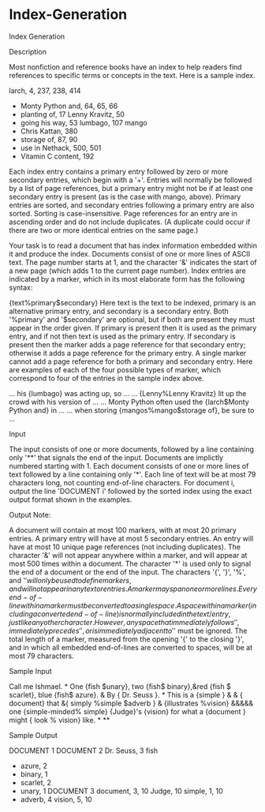# Index-Generation

Index Generation

Description

Most nonfiction and reference books have an index to help readers find references to specific terms or concepts in the text. Here is a sample index.

larch, 4, 237, 238, 414
+ Monty Python and, 64, 65, 66
+ planting of, 17
Lenny Kravitz, 50
+ going his way, 53
lumbago, 107
mango
+ Chris Kattan, 380
+ storage of, 87, 90
+ use in Nethack, 500, 501
+ Vitamin C content, 192

Each index entry contains a primary entry followed by zero or more secondary entries, which begin with a '+'. Entries will normally be followed by a list of page references, but a primary entry might not be if at least one secondary entry is present (as is the case with mango, above). Primary entries are sorted, and secondary entries following a primary entry are also sorted. Sorting is case-insensitive. Page references for an entry are in ascending order and do not include duplicates. (A duplicate could occur if there are two or more identical entries on the same page.)

Your task is to read a document that has index information embedded within it and produce the index. Documents consist of one or more lines of ASCII text. The page number starts at 1, and the character '&' indicates the start of a new page (which adds 1 to the current page number). Index entries are indicated by a marker, which in its most elaborate form has the following syntax:

{text%primary$secondary}
Here text is the text to be indexed, primary is an alternative primary entry, and secondary is a secondary entry. Both '%primary' and '$secondary' are optional, but if both are present they must appear in the order given. If primary is present then it is used as the primary entry, and if not then text is used as the primary entry. If secondary is present then the marker adds a page reference for that secondary entry; otherwise it adds a page reference for the primary entry. A single marker cannot add a page reference for both a primary and secondary entry. Here are examples of each of the four possible types of marker, which correspond to four of the entries in the sample index above.

... his {lumbago} was acting up, so ...
... {Lenny%Lenny Kravitz} lit up the crowd with his version of ...
... Monty Python often used the {larch$Monty Python and} in ...
... when storing {mangos%mango$storage of}, be sure to ...

Input

The input consists of one or more documents, followed by a line containing only '**' that signals the end of the input. Documents are implictly numbered starting with 1. Each document consists of one or more lines of text followed by a line containing only '*'. Each line of text will be at most 79 characters long, not counting end-of-line characters. For document i, output the line 'DOCUMENT i' followed by the sorted index using the exact output format shown in the examples.

Output
Note:

A document will contain at most 100 markers, with at most 20 primary entries.
A primary entry will have at most 5 secondary entries.
An entry will have at most 10 unique page references (not including duplicates).
The character '&' will not appear anywhere within a marker, and will appear at most 500 times within a document.
The character '*' is used only to signal the end of a document or the end of the input.
The characters '{', '}', '%', and '$' will only be used to define markers, and will not appear in any text or entries.
A marker may span one or more lines. Every end-of-line within a marker must be converted to a single space.
A space within a marker (including a converted end-of-line) is normally included in the text/entry, just like any other character. However, any space that immediately follows '{', immediately precedes '}', or is immediately adjacent to '%' or '$' must be ignored.
The total length of a marker, measured from the opening '{' to the closing '}', and in which all embedded end-of-lines are converted to spaces, will be at most 79 characters.

Sample Input

Call me Ishmael.
*
One {fish $unary}, two {fish$ binary},&red {fish $ scarlet}, blue {fish$
azure}. & By { Dr. Seuss }.
*
This is a {simple } & & { document} that &{
simply %simple
$adverb
} & {illustrates %vision} &&&&& one {simple-minded% simple} {Judge}'s {vision} 
for what a {document } might { look % vision} like.
*
**

Sample Output

DOCUMENT 1
DOCUMENT 2
Dr. Seuss, 3
fish
+ azure, 2
+ binary, 1
+ scarlet, 2
+ unary, 1
DOCUMENT 3
document, 3, 10
Judge, 10
simple, 1, 10
+ adverb, 4
vision, 5, 10
